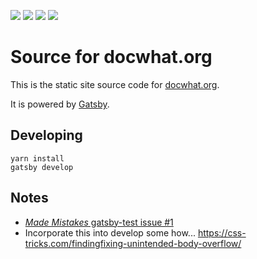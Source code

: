[![](https://travis-ci.org/docwhat/docwhat.svg?branch=master)](https://travis-ci.org/docwhat/docwhat)
[![](https://images.microbadger.com/badges/image/docwhat/docwhat.svg)](https://microbadger.com/images/docwhat/docwhat 'Get your own image badge on microbadger.com')
[![](https://images.microbadger.com/badges/version/docwhat/docwhat.svg)](https://microbadger.com/images/docwhat/docwhat 'Get your own version badge on microbadger.com')
[![](https://images.microbadger.com/badges/commit/docwhat/docwhat.svg)](https://microbadger.com/images/docwhat/docwhat 'Get your own commit badge on microbadger.com')

# Source for docwhat.org

This is the static site source code for [docwhat.org](https://docwhat.org).

It is powered by [Gatsby](https://gatsbyjs.org).

## Developing

```console
yarn install
gatsby develop
```

## Notes

* [_Made Mistakes_ gatsby-test issue #1](https://github.com/mmistakes/gatsby-test/issues/1)
* Incorporate this into develop some how...
  <https://css-tricks.com/findingfixing-unintended-body-overflow/>
